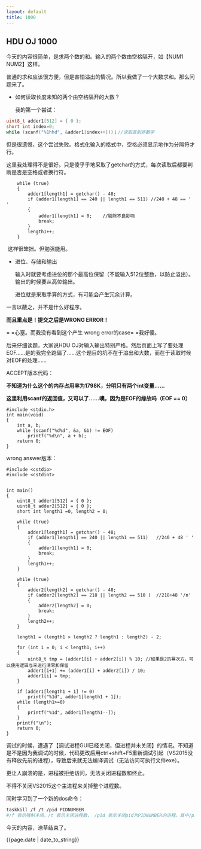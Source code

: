 ```yaml
---
layout: default
title: 1000
---
```


### <h2>HDU OJ 1000 </h2>

今天的内容很简单，是求两个数的和。输入的两个数由空格隔开，如【NUM1 NUM2】这样。

普通的求和应该很方便，但是害怕溢出的情况。所以我做了一个大数求和。那么问题来了。

- 如何读取长度未知的两个由空格隔开的大数？

  	我的第一个尝试：

```c++
uint8_t adder1[512] = { 0 };
short int index=0;
while (scanf("%1hhd", &adder1[index++]))；//读取直到非数字
```

​	但是很遗憾，这个尝试失败。格式化输入的格式中，空格必须显示地作为分隔符才行。

​	这里我处理得不是很好。只是傻乎乎地采取了getchar的方式，每次读取后都要判断是否是空格或者换行符。

```
	while (true)
	{
		adder1[length1] = getchar() - 48;
		if (adder1[length1] == 240 || length1 == 511) //240 + 48 == ' '
		{
			adder1[length1] = 0;	//剔除不良影响
			break;
		}
		length1++;
	}
```

​	这样很笨拙。但勉强能用。

- 进位、存储和输出

  输入时就要考虑进位的那个最高位保留（不能输入512位整数，以防止溢出）。输出的时候要从高位输出。

  进位就是采取手算的方式，有可能会产生冗余计算。

一言以蔽之，并不是什么好程序。

**而且重点是！提交之后是WRONG ERROR！**

= =心塞。而我没有看到这个产生 wrong error的case= =我好傻。

后来仔细读题，大家说HDU OJ对输入输出特别严格。然后页面上写了要处理EOF……是的我完全跑偏了……这个题目的坑不在于溢出和大数，而在于读取时候对EOF的处理……

ACCEPT版本代码：

<strong>不知道为什么这个的内存占用率为1798K，分明只有两个int变量……</strong>

<strong>这里利用scanf的返回值，又可以了……噢，因为是EOF的缘故吗（EOF == 0） </strong>

```
#include <stdio.h>
int main(void)
{
	int a, b;
	while (scanf("%d%d", &a, &b) != EOF)
		printf("%d\n", a + b);
	return 0;
}
```



wrong answer版本：

```
#include <cstdio>
#include <cstdint>


int main()
{
	uint8_t adder1[512] = { 0 };
	uint8_t adder2[512] = { 0 };
	short int length1 =0, length2 = 0;
	
	while (true)
	{
		adder1[length1] = getchar() - 48;
		if (adder1[length1] == 240 || length1 == 511)   //240 + 48 ' '
		{
			adder1[length1] = 0;
			break;
		}
		length1++;
	}

	while (true)
	{
		adder2[length2] = getchar() - 48;
		if (adder2[length2] == 218 || length2 == 510 )  //218+48 '/n'
		{
			adder2[length2] = 0;
			break;
		}
		length2++;
	}

	length1 = (length1 > length2 ? length1 : length2) - 2;

	for (int i = 0; i < length1; i++)
	{
		uint8_t tmp = (adder1[i] + adder2[i]) % 10; //如果是2的幂次方，可以使用逻辑与来进行清零和保留
		adder1[i+1] += (adder1[i] + adder2[i]) / 10;
		adder1[i] = tmp;
	}

	if (adder1[length1 + 1] != 0)
		printf("%1d", adder1[length1 + 1]);
	while (length1>=0)
	{
		printf("%1d", adder1[length1--]);
	}
	printf("\n");
	return 0;
}
```



调试的时候，遭遇了【调试进程GUI已经关闭，但进程并未关闭】的情况。不知道是不是因为我调试的时候，代码更改后用ctrl+shift+F5重新调试引起（VS2015没有释放先前的进程），导致后来就无法编译调试（无法访问可执行文件exe）。

更让人崩溃的是，进程被拒绝访问，无法关闭进程数和终止。

不得不关闭VS2015这个主进程来关掉整个进程数。

同时学习到了一个新的dos命令：

```bash
taskkill /f /t /pid PIDNUMBER
#/f 表示强制关闭，/t 表示关闭进程数， /pid 表示关闭pid为PIDNUMBER的进程。其中/pid 参数还有更加灵活的用法，比如关闭PID小于PIDNUMBER的进程等等。参考帮助文档 taskkill /?
```



今天的内容，潦草结束了。



<p> {{page.date | date_to_string}} </p>